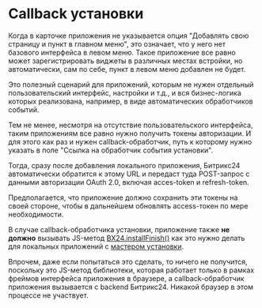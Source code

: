 # Callback установки

Когда в карточке приложения не указывается опция "Добавлять свою страницу и пункт в главном меню", это означает, что у него нет базового интерфейса в левом меню. Такое приложение все равно может зарегистрировать виджеты в различных местах встройки, но автоматически, сам по себе, пункт в левом меню добавлен не будет.

Это полезный сценарий для приложений, которым не нужен отдельный пользовательский интерфейс, настройки и т.д., и вся бизнес-логика которых реализована, например, в виде автоматических обработчиков событий.

Тем не менее, несмотря на отсутствие пользовательского интерфейса, таким приложениям все равно нужно получить токены авторизации. И для этого как раз и нужен callback-обработчик, путь к которому нужно указать в поле "Ссылка на обработчик события установки".

Тогда, сразу после добавления локального приложения, Битрикс24 автоматически обратится к этому URL и передаст туда POST-запрос с данными авторизации OAuth 2.0, включая acces-token и refresh-token.

Предполагается, что приложение должно сохранить эти токены на своей стороне, чтобы в дальнейшем обновлять access-токен по мере необходимости.

В случае callback-обработчика установки, приложение также **не должно** вызывать JS-метод [BX24.installFinish()](../../../sdk/bx24-js-sdk/system-functions/bx24-install-finish.md) как это нужно делать для локальных приложений с [мастером установки](./installation-master.md).

Впрочем, даже если попытаться это сделать, то ничего не получится, поскольку это JS-метод библиотеки, которая работает только в рамках фреймов интерфейса приложения в браузере, а callback-обработчик приложения вызывается с backend Битрикс24. Никакой браузер в этом процессе не участвует.
